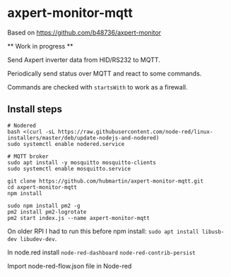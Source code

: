 # axpert-monitor-mqtt

Based on https://github.com/b48736/axpert-monitor

** Work in progress **

Send Axpert inverter data from HID/RS232 to MQTT.

Periodically send status over MQTT and react to some commands.

Commands are checked with `startsWith` to work as a firewall.

## Install steps

```
# Nodered
bash <(curl -sL https://raw.githubusercontent.com/node-red/linux-installers/master/deb/update-nodejs-and-nodered)
sudo systemctl enable nodered.service

# MQTT broker
sudo apt install -y mosquitto mosquitto-clients
sudo systemctl enable mosquitto.service

git clone https://github.com/hubmartin/axpert-monitor-mqtt.git
cd axpert-monitor-mqtt
npm install

sudo npm install pm2 -g
pm2 install pm2-logrotate
pm2 start index.js --name axpert-monitor-mqtt
```
On older RPI I had to run this before npm install: `sudo apt install libusb-dev libudev-dev`.

In node.red install 
`node-red-dashboard`
`node-red-contrib-persist`

Import node-red-flow.json file in Node-red

